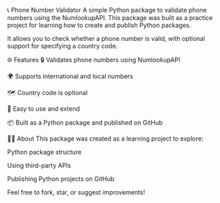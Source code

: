📞 Phone Number Validator A simple Python package to validate phone numbers using the NumlookupAPI. This package was built as a practice project for learning how to create and publish Python packages.

It allows you to check whether a phone number is valid, with optional support for specifying a country code.

🌐 Features 🔒 Validates phone numbers using NumlookupAPI

🌍 Supports international and local numbers

🗺️ Country code is optional

🧪 Easy to use and extend

📦 Built as a Python package and published on GitHub

🙋‍♀️ About This package was created as a learning project to explore:

Python package structure

Using third-party APIs

Publishing Python projects on GitHub

Feel free to fork, star, or suggest improvements!
